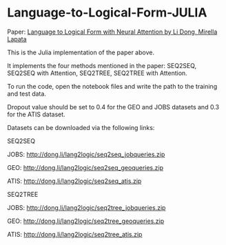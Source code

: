 # Language-to-Logical-Form-JULIA

Paper: [Language to Logical Form with Neural Attention by Li Dong, Mirella Lapata](https://arxiv.org/abs/1601.01280)

This is the Julia implementation of the paper above.

It implements the four methods mentioned in the paper: SEQ2SEQ, SEQ2SEQ with Attention, SEQ2TREE, SEQ2TREE with Attention.

To run the code, open the notebook files and write the path to the training and test data.

Dropout value should be set to 0.4 for the GEO and JOBS datasets and 0.3 for the ATIS dataset.

Datasets can be downloaded via the following links:

SEQ2SEQ

JOBS: http://dong.li/lang2logic/seq2seq_jobqueries.zip

GEO: http://dong.li/lang2logic/seq2seq_geoqueries.zip

ATIS: http://dong.li/lang2logic/seq2seq_atis.zip

SEQ2TREE

JOBS: http://dong.li/lang2logic/seq2tree_jobqueries.zip

GEO: http://dong.li/lang2logic/seq2tree_geoqueries.zip

ATIS: http://dong.li/lang2logic/seq2tree_atis.zip
